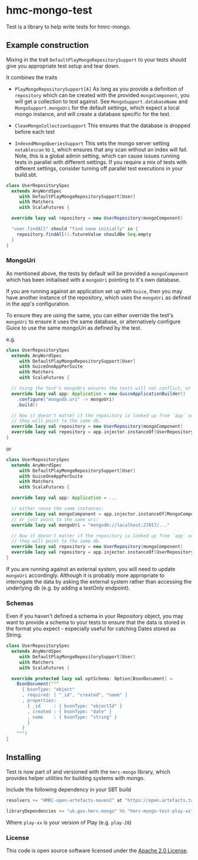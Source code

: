 
# hmc-mongo-test

Test is a library to help write tests for hmrc-mongo.

## Example construction

Mixing in the trait `DefaultPlayMongoRepositorySupport` to your tests should give you appropriate test setup and tear down.

It combines the traits
- `PlayMongoRepositorySupport[A]`
As long as you provide a definition of `repository` which can be created with the provided `mongoComponent`, you will get a collection to test against.
See `MongoSupport.databaseName` and `MongoSupport.mongoUri` for the default settings, which expect a local mongo instance, and will create a database specific for the test.

- `CleanMongoCollectionSupport`
This ensures that the database is dropped before each test

- `IndexedMongoQueriesSupport`
This sets the mongo server setting `notablescan` to `1`, which ensures that any scan without an index will fail.
Note, this is a global admin setting, which can cause issues running tests in parallel with different settings. If you require a mix of tests with different settings, consider turning off parallel test executions in your build.sbt.


```scala
class UserRepositorySpec
  extends AnyWordSpec
     with DefaultPlayMongoRepositorySupport[User]
     with Matchers
     with ScalaFutures {

  override lazy val repository = new UserRepository(mongoComponent)

  "user.findAll" should "find none initially" in {
    repository.findAll().futureValue shouldBe Seq.empty
  }
}
```

### MongoUri

As mentioned above, the tests by default will be provided a `mongoComponent` which has been initialised with a `mongoUri` pointing to it's own database.

If you are running against an application set up with `Guice`, then you may have another instance of the repository, which uses the `mongoUri` as defined in the app's configuration.

To ensure they are using the same, you can either override the test's `mongoUri` to ensure it uses the same database, or alternatively configure Guice to use the same mongoUri as defined by the test.

e.g.

```scala
class UserRepositorySpec
  extends AnyWordSpec
     with DefaultPlayMongoRepositorySupport[User]
     with GuiceOneAppPerSuite
     with Matchers
     with ScalaFutures {

  // Using the test's mongoUri ensures the tests will not conflict, or affect the db as defined in application.conf.
  override lazy val app: Application = new GuiceApplicationBuilder()
    .configure("mongodb.uri" -> mongoUri)
    .build()

  // Now it doesn't matter if the repository is looked up from `app` or instantiated with `mongoComponent`
  // they will point to the same db.
  override lazy val repository = new UserRepository(mongoComponent)
  override lazy val repository = app.injector.instanceOf[UserRepository]
}
```

or

```scala
class UserRepositorySpec
  extends AnyWordSpec
     with DefaultPlayMongoRepositorySupport[User]
     with GuiceOneAppPerSuite
     with Matchers
     with ScalaFutures {

  override lazy val app: Application = ...

  // either reuse the same instances:
  override lazy val mongoComponent = app.injector.instanceOf[MongoComponent]
  // or just point to the same uri:
  override lazy val mongoUri = "mongodb://localhost:27017/..."

  // Now it doesn't matter if the repository is looked up from `app` or instantiated with `mongoComponent`
  // they will point to the same db.
  override lazy val repository = new UserRepository(mongoComponent)
  override lazy val repository = app.injector.instanceOf[UserRepository]
}
```

If you are running against an external system, you will need to update `mongoUri` accordingly. Although it is probably more appropriate to interrogate the data by asking the external system rather than accessing the underlying db (e.g. by adding a testOnly endpoint).


### Schemas

Even if you haven't defined a schema in your Repository object, you may want to provide a schema to your tests to ensure that the data is stored in the format you expect - especially useful for catching Dates stored as String.

```scala
class UserRepositorySpec
  extends AnyWordSpec
     with DefaultPlayMongoRepositorySupport[User]
     with Matchers
     with ScalaFutures {

  override protected lazy val optSchema: Option[BsonDocument] =
    BsonDocument("""
      { bsonType: "object"
      , required: [ "_id", "created", "name" ]
      , properties:
        { _id     : { bsonType: "objectId" }
        , created : { bsonType: "date" }
        , name    : { bsonType: "string" }
        }
      }
    """)
}
```


## Installing

Test is now part of and versioned with the `hmrc-mongo` library, which provides helper utilities for building systems with mongo.

Include the following dependency in your SBT build

```scala
resolvers += "HMRC-open-artefacts-maven2" at "https://open.artefacts.tax.service.gov.uk/maven2"

libraryDependencies += "uk.gov.hmrc.mongo" %% "hmrc-mongo-test-play-xx" % "[INSERT-VERSION]"
```

Where `play-xx` is your version of Play (e.g. `play-28`)

### License

This code is open source software licensed under the [Apache 2.0 License]("http://www.apache.org/licenses/LICENSE-2.0.html").
